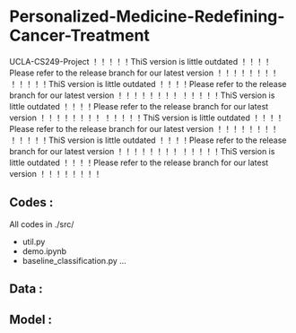 # Personalized-Medicine-Redefining-Cancer-Treatment
UCLA-CS249-Project
！！！！！ThiS version is little outdated ！！！！Please refer to the release branch for our latest version ！！！！！！！！
！！！！！ThiS version is little outdated ！！！！Please refer to the release branch for our latest version ！！！！！！！！
！！！！！ThiS version is little outdated ！！！！Please refer to the release branch for our latest version ！！！！！！！！
！！！！！ThiS version is little outdated ！！！！Please refer to the release branch for our latest version ！！！！！！！！
！！！！！ThiS version is little outdated ！！！！Please refer to the release branch for our latest version ！！！！！！！！
！！！！！ThiS version is little outdated ！！！！Please refer to the release branch for our latest version ！！！！！！！！

## Codes :
All codes in ./src/
* util.py
* demo.ipynb
* baseline_classification.py
...

## Data :

## Model :
